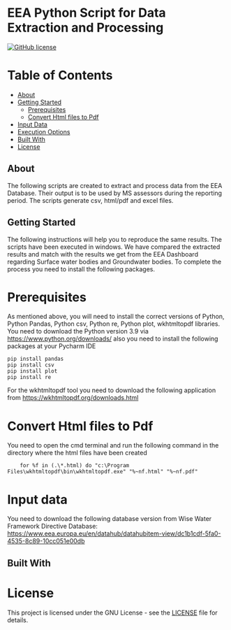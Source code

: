 # EEA Python Script for Data Extraction and Processing

[![GitHub license](https://img.shields.io/badge/license-GNU-blue.svg)](https://raw.githubusercontent.com/nikoshet/spark-cherry-shuffle-service/master/LICENSE)

# Table of Contents

+ [About](#about)
+ [Getting Started](#getting_started)
    + [Prerequisites](#prerequisites)
    + [Convert Html files to Pdf](#converthtmltopdf)
+ [Input Data](#input_data)
+ [Execution Options](#execution_options)	
+ [Built With](#built_with)
+ [License](#license)

## About <a name = "about"></a>
The following scripts are created to extract and process data from the EEA Database. Their output is to be used by MS assessors during the reporting period. The scripts generate csv, html/pdf and excel files.  

## Getting Started <a name = "getting_started"></a>

The following instructions will help you to reproduce the same results. The scripts have been executed in windows. We have compared the extracted results and match with the results we get from the EEA Dashboard regarding Surface water bodies and Groundwater bodies. To complete the process you need to install the following packages.

# Prerequisites <a name = "prerequisites"></a>

As mentioned above, you will need to install the correct versions of Python, Python Pandas, Python csv, Python re, Python plot, wkhtmltopdf  libraries.
You need to download the Python version 3.9 via https://www.python.org/downloads/
also you need to install the following packages at your Pycharm IDE
```
pip install pandas
pip install csv
pip install plot
pip install re
```
For the wkhtmltopdf tool you need to download the following application from https://wkhtmltopdf.org/downloads.html

# Convert Html files to Pdf <a name  = "converthtmltopdf"></a>
You need to open the cmd terminal and run the following command in the directory where the html files have been created
```
    for %f in (.\*.html) do "c:\Program Files\wkhtmltopdf\bin\wkhtmltopdf.exe" "%~nf.html" "%~nf.pdf"
```

# Input data <a name = "input_data"></a>
You need to download the following database version from Wise Water Framework Directive Database:
https://www.eea.europa.eu/en/datahub/datahubitem-view/dc1b1cdf-5fa0-4535-8c89-10cc051e00db
## Built With <a name = "built_with"></a>


# License <a name = "license"></a>
This project is licensed under the GNU License - see the [LICENSE](LICENSE) file for details.
